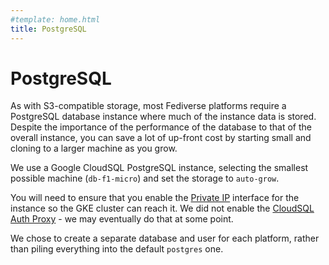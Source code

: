 ```yaml
---
#template: home.html
title: PostgreSQL
---
```


# PostgreSQL

As with S3-compatible storage, most Fediverse platforms require a PostgreSQL database instance where much of the instance data is stored. Despite the importance of the performance of the database to that of the overall instance, you can save a lot of up-front cost by starting small and cloning to a larger machine as you grow.

We use a Google CloudSQL PostgreSQL instance, selecting the smallest possible machine (`db-f1-micro`) and set the storage to `auto-grow`.

You will need to ensure that you enable the [Private IP](https://cloud.google.com/sql/docs/postgres/connect-instance-private-ip#create-instance) interface for the instance so the GKE cluster can reach it. We did not enable the [CloudSQL Auth Proxy](https://cloud.google.com/sql/docs/postgres/sql-proxy) - we may eventually do that at some point.

We chose to create a separate database and user for each platform, rather than piling everything into the default `postgres` one.